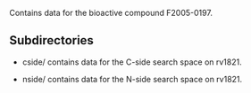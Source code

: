 Contains data for the bioactive compound F2005-0197.

## Subdirectories

- cside/ contains data for the C-side search space on rv1821.

- nside/ contains data for the N-side search space on rv1821.

